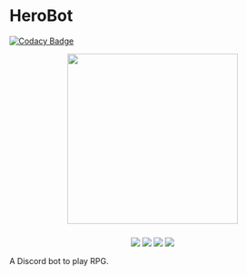 # HeroBot

[![Codacy Badge](https://api.codacy.com/project/badge/Grade/ff4c6e85363843db8f9531829c3a2fb7)](https://app.codacy.com/app/Hero/HeroBot?utm_source=github.com&utm_medium=referral&utm_content=lgmagalhaes88/HeroBot&utm_campaign=Badge_Grade_Dashboard)

<p align="center">
  <img src="https://github.com/lgmagalhaes88/HeroBot/blob/master/assets/logo.jpg" widht="300" height="300" style="margin-bottom: 10px">
</p>

<p align="center">

  <img src="https://img.shields.io/github/license/lgmagalhaes88/HeroBot.svg?style=flat-square" href="(https://github.com/lgmagalhaes88/HeroBot/blob/master/LICENSE">
  <img src="https://badges.greenkeeper.io/lgmagalhaes88/HeroBot.svg?style=flat-square" href="https://greenkeeper.io/">
  <img src="https://circleci.com/gh/lgmagalhaes88/HeroBot/tree/master.svg?style=shield"
  href="https://circleci.com/gh/lgmagalhaes88/HeroBot/tree/master">
  <img href="https://app.codacy.com/app/lucasgsm88/HeroBot?utm_source=github.com&utm_medium=referral&utm_content=lgmagalhaes88/HeroBot&utm_campaign=Badge_Grade_Dashboard" src="https://api.codacy.com/project/badge/Grade/ff4c6e85363843db8f9531829c3a2fb7">


</p>

A Discord bot to play RPG.
